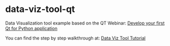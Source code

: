 # data-viz-tool-qt

Data Visualization tool example based on the QT Webinar: [Develop your first Qt for Python application](https://www.youtube.com/watch?v=HDBjmSiOBxY)

You can find the step by step walkthrough at: [Data Viz Tool Tutorial](https://wiki.qt.io/Qt_for_Python_Tutorial_Data_Visualization_Tool)
